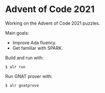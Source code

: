 # Advent of Code 2021

Working on the Advent of Code 2021 puzzles.

Main goals: 
* Improve Ada fluency.
* Get familiar with SPARK.

Build and run with:
```
$ alr run
```

Run GNAT prover with:
```
$ alr gnatprove
```